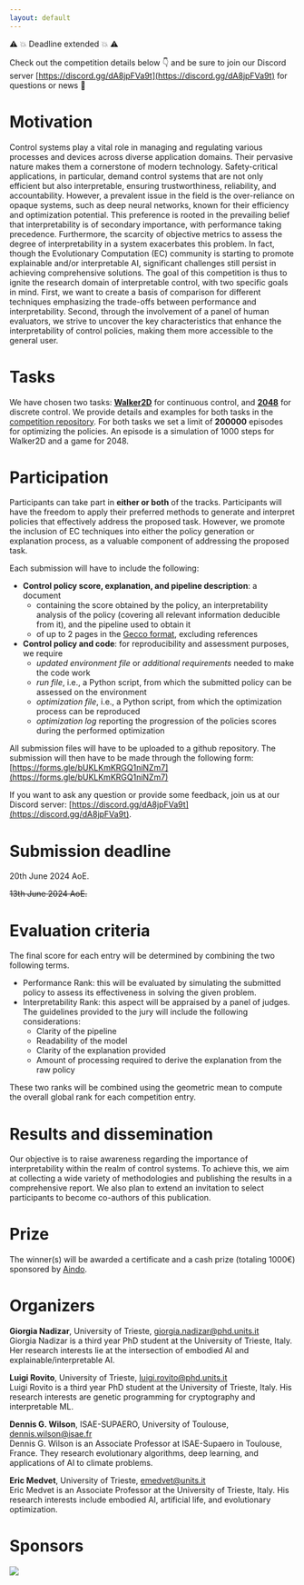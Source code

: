 ```yaml
---
layout: default
---
```


:warning: :boom: Deadline extended :boom: :warning:

Check out the competition details below :point_down: 
and be sure to join our Discord server [https://discord.gg/dA8jpFVa9t](https://discord.gg/dA8jpFVa9t) for questions or news :loudspeaker:

# Motivation
Control systems play a vital role in managing and regulating various processes and devices across diverse application domains. 
Their pervasive nature makes them a cornerstone of modern technology. 
Safety-critical applications, in particular, demand control systems that are not only efficient but also interpretable, ensuring trustworthiness, reliability, and accountability.
However, a prevalent issue in the field is the over-reliance on opaque systems, such as deep neural networks, known for their efficiency and optimization potential. 
This preference is rooted in the prevailing belief that interpretability is of secondary importance, with performance taking precedence. 
Furthermore, the scarcity of objective metrics to assess the degree of interpretability in a system exacerbates this problem. 
In fact, though the Evolutionary Computation (EC) community is starting to promote explainable and/or interpretable AI, significant challenges still persist in achieving comprehensive solutions.
The goal of this competition is thus to ignite the research domain of interpretable control, with two specific goals in mind. 
First, we want to create a basis of comparison for different techniques emphasizing the trade-offs between performance and interpretability. 
Second, through the involvement of a panel of human evaluators, we strive to uncover the key characteristics that enhance the interpretability of control policies, making them more accessible to the general user.

# Tasks
We have chosen two tasks: [**Walker2D**](https://gymnasium.farama.org/environments/mujoco/walker2d/) for continuous control, 
and [**2048**](https://en.wikipedia.org/wiki/2048_(video_game)) for discrete control.
We provide details and examples for both tasks in the [competition repository](https://github.com/giorgia-nadizar/interpretable-control-competition).
For both tasks we set a limit of **200000** episodes for optimizing the policies.
An episode is a simulation of 1000 steps for Walker2D and a game for 2048.

# Participation
Participants can take part in **either or both** of the tracks.
Participants will have the freedom to apply their preferred methods to generate and interpret policies that effectively address the proposed task. 
However, we promote the inclusion of EC techniques into either the policy generation or explanation process, as a valuable component of addressing the proposed task.

Each submission will have to include the following:
- **Control policy score, explanation, and pipeline description**: a document
    - containing the score obtained by the policy, an interpretability analysis of the policy (covering all
      relevant information deducible from it), and the pipeline used to obtain it
    - of up to 2 pages in the [Gecco format](https://gecco-2024.sigevo.org/Call-for-Papers), excluding references
- **Control policy and code**: for reproducibility and assessment purposes, we require
    - _updated environment file_ or _additional requirements_ needed to make the code work
    - _run file_, i.e., a Python script, from which the submitted policy can be assessed on the environment
    - _optimization file_, i.e., a Python script, from which the optimization process can be reproduced
    - _optimization log_ reporting the progression of the policies scores during the performed optimization
 
All submission files will have to be uploaded to a github repository. The submission will then have to be made through the following form: [https://forms.gle/bUKLKmKRGQ1niNZm7](https://forms.gle/bUKLKmKRGQ1niNZm7)

If you want to ask any question or provide some feedback, join us at our Discord server: [https://discord.gg/dA8jpFVa9t](https://discord.gg/dA8jpFVa9t).

# Submission deadline
20th June 2024 AoE.

~~13th June 2024 AoE.~~

# Evaluation criteria
The final score for each entry will be determined by combining the two following terms.
- Performance Rank: this will be evaluated by simulating the submitted policy to assess its effectiveness in solving the given problem.
- Interpretability Rank: this aspect will be appraised by a panel of judges. The guidelines provided to the jury will include the following considerations:
  - Clarity of the pipeline
  - Readability of the model
  - Clarity of the explanation provided
  - Amount of processing required to derive the explanation from the raw policy

These two ranks will be combined using the geometric mean to compute the overall global rank for each competition entry.

# Results and dissemination
Our objective is to raise awareness regarding the importance of interpretability within the realm of control systems. 
To achieve this, we aim at collecting a wide variety of methodologies and publishing the results in a comprehensive report. 
We also plan to extend an invitation to select participants to become co-authors of this publication.

# Prize
The winner(s) will be awarded a certificate and a cash prize (totaling 1000€) sponsored by [Aindo](https://www.aindo.com/).

# Organizers
**Giorgia Nadizar**, University of Trieste, [giorgia.nadizar@phd.units.it](mailto:giorgia.nadizar@phd.units.it) <br>
Giorgia Nadizar is a third year PhD student at the University of Trieste, Italy. 
Her research interests lie at the intersection of embodied AI and explainable/interpretable AI.


**Luigi Rovito**, University of Trieste, [luigi.rovito@phd.units.it](mailto:luigi.rovito@phd.units.it ) <br>
Luigi Rovito is a third year PhD student at the University of Trieste, Italy. 
His research interests are genetic programming for cryptography and interpretable ML.


**Dennis G. Wilson**, ISAE-SUPAERO, University of Toulouse, [dennis.wilson@isae.fr](mailto:dennis.wilson@isae.fr) <br>
Dennis G. Wilson is an Associate Professor at ISAE-Supaero in Toulouse, France. 
They research evolutionary algorithms, deep learning, and applications of AI to climate problems.

**Eric Medvet**, University of Trieste, [emedvet@units.it](mailto:emedvet@units.it) <br>
Eric Medvet is an Associate Professor at the University of Trieste, Italy. 
His research interests include embodied AI, artificial life, and evolutionary optimization.

# Sponsors
[<img src="https://github.com/giorgia-nadizar/interpretable-control-competition/assets/74328581/ba96b53f-1018-486a-959a-690f0cb8a84d">](https://www.aindo.com/)
